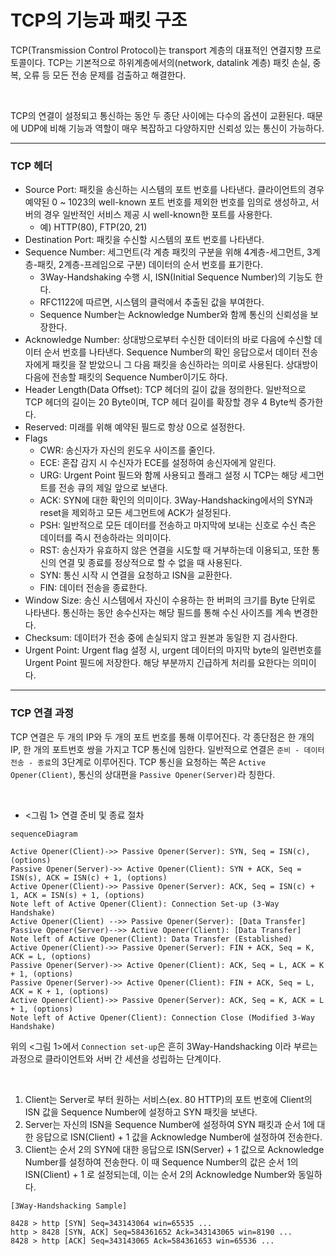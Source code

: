 
# TCP의 기능과 패킷 구조
TCP(Transmission Control Protocol)는 transport 계층의 대표적인 연결지향 프로토콜이다. TCP는 기본적으로 하위계층에서의(network, datalink 계층) 패킷 손실, 중복, 오류 등 모든 전송 문제를 검출하고 해결한다.

</br>

TCP의 연결이 설정되고 통신하는 동안 두 종단 사이에는 다수의 옵션이 교환된다. 때문에 UDP에 비해 기능과 역할이 매우 복잡하고 다양하지만 신뢰성 있는 통신이 가능하다.

---

### TCP 헤더
* Source Port: 패킷을 송신하는 시스템의 포트 번호를 나타낸다. 클라이언트의 경우 예약된 0 ~ 1023의 well-known 포트 번호를 제외한 번호를 임의로 생성하고, 서버의 경우 일반적인 서비스 제공 시 well-known한 포트를 사용한다.
	* 예) HTTP(80), FTP(20, 21)
* Destination Port: 패킷을 수신할 시스템의 포트 번호를 나타낸다.
* Sequence Number: 세그먼트(각 계층 패킷의 구분을 위해 4계층-세그먼트, 3계층-패킷, 2계층-프레임으로 구분) 데이터의 순서 번호를 표기한다.
	* 3Way-Handshaking 수행 시, ISN(Initial Sequence Number)의 기능도 한다. 
	* RFC1122에 따르면, 시스템의 클럭에서 추출된 값을 부여한다. 
	* Sequence Number는 Acknowledge Number와 함께 통신의 신뢰성을 보장한다.
* Acknowledge Number: 상대방으로부터 수신한 데이터의 바로 다음에 수신할 데이터 순서 번호를 나타낸다. Sequence Number의 확인 응답으로서 데이터 전송자에게 패킷을 잘 받았으니 그 다음 패킷을 송신하라는 의미로 사용된다. 상대방이 다음에 전송할 패킷의 Sequence Number이기도 하다.
* Header Length(Data Offset): TCP 헤더의 길이 값을 정의한다. 일반적으로 TCP 헤더의 길이는 20 Byte이며, TCP 헤더 길이를 확장할 경우 4 Byte씩 증가한다.
* Reserved: 미래를 위해 예약된 필드로 항상 0으로 설정한다.
* Flags
	* CWR: 송신자가 자신의 윈도우 사이즈를 줄인다.
	* ECE: 혼잡 감지 시 수신자가 ECE를 설정하여 송신자에게 알린다.
	* URG: Urgent Point 필드와 함께 사용되고 플래그 설정 시 TCP는 해당 세그먼트를 전송 큐의 제일 앞으로 보낸다.
	* ACK: SYN에 대한 확인의 의미이다. 3Way-Handshacking에서의 SYN과 reset을 제외하고 모든 세그먼트에 ACK가 설정된다.
	* PSH: 일반적으로 모든 데이터를 전송하고 마지막에 보내는 신호로 수신 측은 데이터를 즉시 전송하라는 의미이다.
	* RST: 송신자가 유효하지 않은 연결을 시도할 때 거부하는데 이용되고, 또한 통신의 연결 및 종료를 정상적으로 할 수 없을 때 사용된다.
	* SYN: 통신 시작 시 연결을 요청하고 ISN을 교환한다.
	* FIN: 데이터 전송을 종료한다. 
* Window Size: 송신 시스템에서 자신이 수용하는 한 버퍼의 크기를 Byte 단위로 나타낸다. 통신하는 동안 송수신자는 해당 필드를 통해 수신 사이즈를 계속 변경한다.
* Checksum: 데이터가 전송 중에 손실되지 않고 원본과 동일한 지 검사한다.
* Urgent Point: Urgent flag 설정 시, urgent 데이터의 마지막 byte의 일련번호를 Urgent Point 필드에 저장한다. 해당 부분까지 긴급하게 처리를 요한다는 의미이다.

---

### TCP 연결 과정
TCP 연결은 두 개의 IP와 두 개의 포트 번호를 통해 이루어진다. 각 종단점은 한 개의 IP, 한 개의 포트번호 쌍을 가지고 TCP 통신에 임한다. 일반적으로 연결은 `준비 - 데이터 전송 - 종료`의 3단계로 이루어진다. TCP 통신을 요청하는 쪽은 `Active Opener(Client)`, 통신의 상대편을 `Passive Opener(Server)`라 칭한다. 

</br>

* <그림 1> 연결 준비 및 종료 절차
```mermaid
sequenceDiagram

Active Opener(Client)->> Passive Opener(Server): SYN, Seq = ISN(c), (options)
Passive Opener(Server)->> Active Opener(Client): SYN + ACK, Seq = ISN(s), ACK = ISN(c) + 1, (options)
Active Opener(Client)->> Passive Opener(Server): ACK, Seq = ISN(c) + 1, ACK = ISN(s) + 1, (options)
Note left of Active Opener(Client): Connection Set-up (3-Way Handshake)
Active Opener(Client) -->> Passive Opener(Server): [Data Transfer]
Passive Opener(Server)-->> Active Opener(Client): [Data Transfer]
Note left of Active Opener(Client): Data Transfer (Established)
Active Opener(Client)->> Passive Opener(Server): FIN + ACK, Seq = K, ACK = L, (options)
Passive Opener(Server)->> Active Opener(Client): ACK, Seq = L, ACK = K + 1, (options)
Passive Opener(Server)->> Active Opener(Client): FIN + ACK, Seq = L, ACK = K + 1, (options)
Active Opener(Client)->> Passive Opener(Server): ACK, Seq = K, ACK = L + 1, (options)
Note left of Active Opener(Client): Connection Close (Modified 3-Way Handshake)
```

위의 <그림 1>에서 `Connection set-up`은 흔히 3Way-Handshacking 이라 부르는 과정으로 클라이언트와 서버 간 세션을 성립하는 단계이다.

</br>

1. Client는 Server로 부터 원하는 서비스(ex. 80 HTTP)의 포트 번호에 Client의 ISN 값을 Sequence Number에 설정하고 SYN 패킷을 보낸다.
2. Server는 자신의 ISN을 Sequence Number에 설정하여 SYN 패킷과 순서 1에 대한 응답으로 ISN(Client) + 1 값을 Acknowledge Number에 설정하여 전송한다.
3. Client는 순서 2의 SYN에 대한 응답으로 ISN(Server) + 1 값으로 Acknowledge Number를 설정하여 전송한다. 이 때 Sequence Number의 값은 순서 1의 ISN(Client) + 1 로 설정되는데, 이는 순서 2의 Acknowledge Number와 동일하다.



 ```
[3Way-Handshacking Sample] 

 8428 > http [SYN] Seq=343143064 win=65535 ...
 http > 8428 [SYN, ACK] Seq=584361652 Ack=343143065 win=8190 ...
 8428 > http [ACK] Seq=343143065 Ack=584361653 win=65536 ...
```

